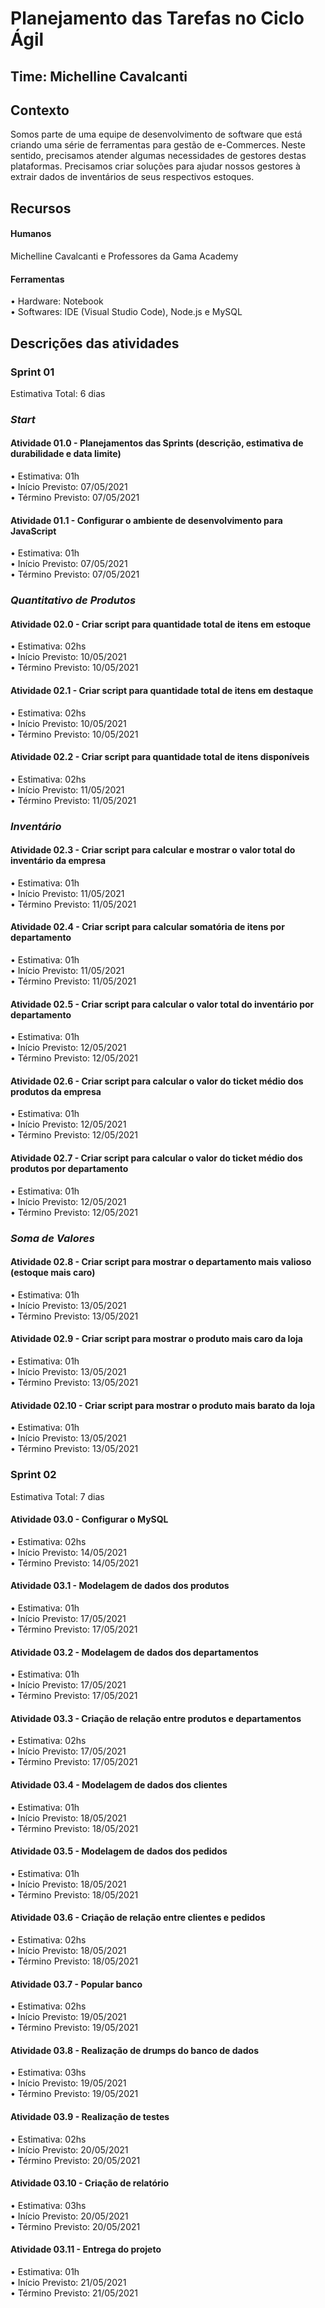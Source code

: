 # Planejamento das Tarefas no Ciclo Ágil
## Time: Michelline Cavalcanti
## Contexto
Somos parte de uma equipe de desenvolvimento de software que está criando uma série de ferramentas para gestão de e-Commerces. Neste sentido, precisamos atender algumas necessidades de gestores destas plataformas. Precisamos criar soluções para ajudar nossos gestores à extrair dados de inventários de seus respectivos estoques.
## Recursos
#### Humanos
Michelline Cavalcanti e Professores da Gama Academy
#### Ferramentas
• Hardware: Notebook
<br />
• Softwares: IDE (Visual Studio Code), Node.js e MySQL
## Descrições das atividades
### Sprint 01
Estimativa Total: 6 dias
### *Start*
#### Atividade 01.0 - Planejamentos das Sprints (descrição, estimativa de durabilidade e data limite)
• Estimativa: 01h
<br />
• Início Previsto: 07/05/2021
<br />
• Término Previsto: 07/05/2021
#### Atividade 01.1 - Configurar o ambiente de desenvolvimento para JavaScript
• Estimativa: 01h
<br />
• Início Previsto: 07/05/2021
<br />
• Término Previsto: 07/05/2021
### *Quantitativo de Produtos*
#### Atividade 02.0 - Criar script para quantidade total de itens em estoque
• Estimativa: 02hs
<br />
• Início Previsto: 10/05/2021
<br />
• Término Previsto: 10/05/2021
#### Atividade 02.1 - Criar script para quantidade total de itens em destaque
• Estimativa: 02hs
<br />
• Início Previsto: 10/05/2021
<br />
• Término Previsto: 10/05/2021
#### Atividade 02.2 - Criar script para quantidade total de itens disponíveis
• Estimativa: 02hs
<br />
• Início Previsto: 11/05/2021
<br />
• Término Previsto: 11/05/2021
### *Inventário*
#### Atividade 02.3 - Criar script para calcular e mostrar o valor total do inventário da empresa
• Estimativa: 01h
<br />
• Início Previsto: 11/05/2021
<br />
• Término Previsto: 11/05/2021
#### Atividade 02.4 - Criar script para calcular somatória de itens por departamento
• Estimativa: 01h
<br />
• Início Previsto: 11/05/2021
<br />
• Término Previsto: 11/05/2021
#### Atividade 02.5 - Criar script para calcular o valor total do inventário por departamento
• Estimativa: 01h
<br />
• Início Previsto: 12/05/2021
<br />
• Término Previsto: 12/05/2021
#### Atividade 02.6 - Criar script para calcular o valor do ticket médio dos produtos da empresa
• Estimativa: 01h
<br />
• Início Previsto: 12/05/2021
<br />
• Término Previsto: 12/05/2021
#### Atividade 02.7 - Criar script para calcular o valor do ticket médio dos produtos por departamento
• Estimativa: 01h
<br />
• Início Previsto: 12/05/2021
<br />
• Término Previsto: 12/05/2021
### *Soma de Valores*
#### Atividade 02.8 - Criar script para mostrar o departamento mais valioso (estoque mais caro)
• Estimativa: 01h
<br />
• Início Previsto: 13/05/2021
<br />
• Término Previsto: 13/05/2021
#### Atividade 02.9 - Criar script para mostrar o produto mais caro da loja
• Estimativa: 01h
<br />
• Início Previsto: 13/05/2021
<br />
• Término Previsto: 13/05/2021
#### Atividade 02.10 - Criar script para mostrar o produto mais barato da loja
• Estimativa: 01h
<br />
• Início Previsto: 13/05/2021
<br />
• Término Previsto: 13/05/2021
### Sprint 02
Estimativa Total: 7 dias
#### Atividade 03.0 - Configurar o MySQL
• Estimativa: 02hs
<br />
• Início Previsto: 14/05/2021
<br />
• Término Previsto: 14/05/2021
#### Atividade 03.1 - Modelagem de dados dos produtos
• Estimativa: 01h
<br />
• Início Previsto: 17/05/2021
<br />
• Término Previsto: 17/05/2021
#### Atividade 03.2 - Modelagem de dados dos departamentos
• Estimativa: 01h
<br />
• Início Previsto: 17/05/2021
<br />
• Término Previsto: 17/05/2021
#### Atividade 03.3 - Criação de relação entre produtos e departamentos
• Estimativa: 02hs
<br />
• Início Previsto: 17/05/2021
<br />
• Término Previsto: 17/05/2021
#### Atividade 03.4 - Modelagem de dados dos clientes
• Estimativa: 01h
<br />
• Início Previsto: 18/05/2021
<br />
• Término Previsto: 18/05/2021
#### Atividade 03.5 - Modelagem de dados dos pedidos
• Estimativa: 01h
<br />
• Início Previsto: 18/05/2021
<br />
• Término Previsto: 18/05/2021
#### Atividade 03.6 - Criação de relação entre clientes e pedidos
• Estimativa: 02hs
<br />
• Início Previsto: 18/05/2021
<br />
• Término Previsto: 18/05/2021
#### Atividade 03.7 - Popular banco
• Estimativa: 02hs
<br />
• Início Previsto: 19/05/2021
<br />
• Término Previsto: 19/05/2021
#### Atividade 03.8 - Realização de drumps do banco de dados
• Estimativa: 03hs
<br />
• Início Previsto: 19/05/2021
<br />
• Término Previsto: 19/05/2021
#### Atividade 03.9 - Realização de testes
• Estimativa: 02hs
<br />
• Início Previsto: 20/05/2021
<br />
• Término Previsto: 20/05/2021
#### Atividade 03.10 - Criação de relatório
• Estimativa: 03hs
<br />
• Início Previsto: 20/05/2021
<br />
• Término Previsto: 20/05/2021
#### Atividade 03.11 - Entrega do projeto
• Estimativa: 01h
<br />
• Início Previsto: 21/05/2021
<br />
• Término Previsto: 21/05/2021
